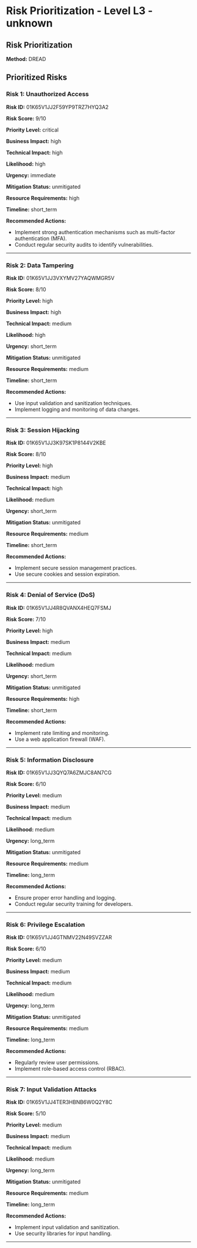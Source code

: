 # Risk Prioritization - Level L3 - unknown

## Risk Prioritization

**Method:** DREAD

## Prioritized Risks

### Risk 1: Unauthorized Access

**Risk ID:** 01K65V1JJ2F59YP9TRZ7HYQ3A2

**Risk Score:** 9/10

**Priority Level:** critical

**Business Impact:** high

**Technical Impact:** high

**Likelihood:** high

**Urgency:** immediate

**Mitigation Status:** unmitigated

**Resource Requirements:** high

**Timeline:** short_term

**Recommended Actions:**
- Implement strong authentication mechanisms such as multi-factor authentication (MFA).
- Conduct regular security audits to identify vulnerabilities.

---

### Risk 2: Data Tampering

**Risk ID:** 01K65V1JJ3VXYMV27YAQWMGR5V

**Risk Score:** 8/10

**Priority Level:** high

**Business Impact:** high

**Technical Impact:** medium

**Likelihood:** high

**Urgency:** short_term

**Mitigation Status:** unmitigated

**Resource Requirements:** medium

**Timeline:** short_term

**Recommended Actions:**
- Use input validation and sanitization techniques.
- Implement logging and monitoring of data changes.

---

### Risk 3: Session Hijacking

**Risk ID:** 01K65V1JJ3K97SK1P8144V2KBE

**Risk Score:** 8/10

**Priority Level:** high

**Business Impact:** medium

**Technical Impact:** high

**Likelihood:** medium

**Urgency:** short_term

**Mitigation Status:** unmitigated

**Resource Requirements:** medium

**Timeline:** short_term

**Recommended Actions:**
- Implement secure session management practices.
- Use secure cookies and session expiration.

---

### Risk 4: Denial of Service (DoS)

**Risk ID:** 01K65V1JJ4R8QVANX4HEQ7FSMJ

**Risk Score:** 7/10

**Priority Level:** high

**Business Impact:** medium

**Technical Impact:** medium

**Likelihood:** medium

**Urgency:** short_term

**Mitigation Status:** unmitigated

**Resource Requirements:** high

**Timeline:** short_term

**Recommended Actions:**
- Implement rate limiting and monitoring.
- Use a web application firewall (WAF).

---

### Risk 5: Information Disclosure

**Risk ID:** 01K65V1JJ3QYQ7A6ZMJC8AN7CG

**Risk Score:** 6/10

**Priority Level:** medium

**Business Impact:** medium

**Technical Impact:** medium

**Likelihood:** medium

**Urgency:** long_term

**Mitigation Status:** unmitigated

**Resource Requirements:** medium

**Timeline:** long_term

**Recommended Actions:**
- Ensure proper error handling and logging.
- Conduct regular security training for developers.

---

### Risk 6: Privilege Escalation

**Risk ID:** 01K65V1JJ4GTNMV22N49SVZZAR

**Risk Score:** 6/10

**Priority Level:** medium

**Business Impact:** medium

**Technical Impact:** medium

**Likelihood:** medium

**Urgency:** long_term

**Mitigation Status:** unmitigated

**Resource Requirements:** medium

**Timeline:** long_term

**Recommended Actions:**
- Regularly review user permissions.
- Implement role-based access control (RBAC).

---

### Risk 7: Input Validation Attacks

**Risk ID:** 01K65V1JJ4TER3HBNB6W0Q2Y8C

**Risk Score:** 5/10

**Priority Level:** medium

**Business Impact:** medium

**Technical Impact:** medium

**Likelihood:** medium

**Urgency:** long_term

**Mitigation Status:** unmitigated

**Resource Requirements:** medium

**Timeline:** long_term

**Recommended Actions:**
- Implement input validation and sanitization.
- Use security libraries for input handling.

---

